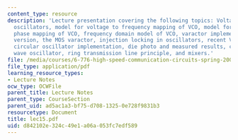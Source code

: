 ```yaml
---
content_type: resource
description: 'Lecture presentation covering the following topics: Voltage controlled
  oscillators, model for voltage to frequency mapping of VCO, model for voltage to
  phase mapping of VCO, frequency domain model of VCO, varactor implementation ?diode
  version, the MOS varactor, injection locking in oscillators, recent VCO techniques,
  circular oscillator implementation, die photo and measured results, circular standing
  wave oscillator, ring transmission line principle, and mixers.'
file: /media/courses/6-776-high-speed-communication-circuits-spring-2005/d842102e324c49e1a06a053fc7edf589_lec15.pdf
file_type: application/pdf
learning_resource_types:
- Lecture Notes
ocw_type: OCWFile
parent_title: Lecture Notes
parent_type: CourseSection
parent_uid: ad5ac1a3-bf75-d708-1325-0e728f9831b3
resourcetype: Document
title: lec15.pdf
uid: d842102e-324c-49e1-a06a-053fc7edf589
---
```

